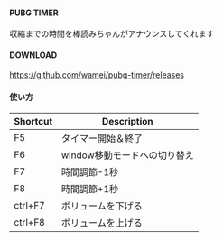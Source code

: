 #### PUBG TIMER
収縮までの時間を棒読みちゃんがアナウンスしてくれます

#### DOWNLOAD
https://github.com/wamei/pubg-timer/releases

#### 使い方
|Shortcut|Description|
|---	|---	|
| F5      | タイマー開始＆終了
| F6      | window移動モードへの切り替え
| F7      | 時間調節-1秒
| F8      | 時間調節+1秒
| ctrl+F7 | ボリュームを下げる
| ctrl+F8 | ボリュームを上げる

